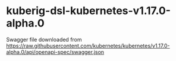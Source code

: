 # kuberig-dsl-kubernetes-v1.17.0-alpha.0

Swagger file downloaded from https://raw.githubusercontent.com/kubernetes/kubernetes/v1.17.0-alpha.0/api/openapi-spec/swagger.json
